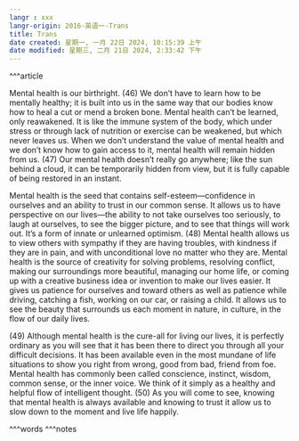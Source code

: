 ```yaml
---
langr : xxx
langr-origin: 2016-英语一-Trans
title: Trans
date created: 星期一, 一月 22日 2024, 10:15:39 上午
date modified: 星期三, 二月 21日 2024, 2:33:42 下午
---
```


^^^article

Mental health is our birthright. (46) We don’t have to learn how to be mentally healthy; it is built into us in the same way that our bodies know how to heal a cut or mend a broken bone. Mental health can’t be learned, only reawakened. It is like the immune system of the body, which under stress or through lack of nutrition or exercise can be weakened, but which never leaves us. When we don’t understand the value of mental health and we don’t know how to gain access to it, mental health will remain hidden from us. (47) Our mental health doesn’t really go anywhere; like the sun behind a cloud, it can be temporarily hidden from view, but it is fully capable of being restored in an instant.

Mental health is the seed that contains self-esteem—confidence in ourselves and an ability to trust in our common sense. It allows us to have perspective on our lives—the ability to not take ourselves too seriously, to laugh at ourselves, to see the bigger picture, and to see that things will work out. It’s a form of innate or unlearned optimism. (48) Mental health allows us to view others with sympathy if they are having troubles, with kindness if they are in pain, and with unconditional love no matter who they are. Mental health is the source of creativity for solving problems, resolving conflict, making our surroundings more beautiful, managing our home life, or coming up with a creative business idea or invention to make our lives easier. It gives us patience for ourselves and toward others as well as patience while driving, catching a fish, working on our car, or raising a child. It allows us to see the beauty that surrounds us each moment in nature, in culture, in the flow of our daily lives.

(49) Although mental health is the cure-all for living our lives, it is perfectly ordinary as you will see that it has been there to direct you through all your difficult decisions. It has been available even in the most mundane of life situations to show you right from wrong, good from bad, friend from foe. Mental health has commonly been called conscience, instinct, wisdom, common sense, or the inner voice. We think of it simply as a healthy and helpful flow of intelligent thought. (50) As you will come to see, knowing that mental health is always available and knowing to trust it allow us to slow down to the moment and live life happily.




^^^words
^^^notes